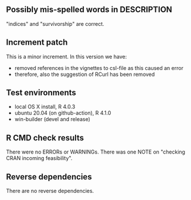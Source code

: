 ## Possibly mis-spelled words in DESCRIPTION
"indices" and "survivorship" are correct.

## Increment patch
This is a minor increment. In this version we have:
- removed references in the vignettes to csl-file as this caused an error
- therefore, also the suggestion of RCurl has been removed

## Test environments
* local OS X install, R 4.0.3
* ubuntu 20.04 (on github-action), R 4.1.0
* win-builder (devel and release)

## R CMD check results
There were no ERRORs or WARNINGs.
There was one NOTE on "checking CRAN incoming feasibility".

## Reverse dependencies
There are no reverse dependencies.
